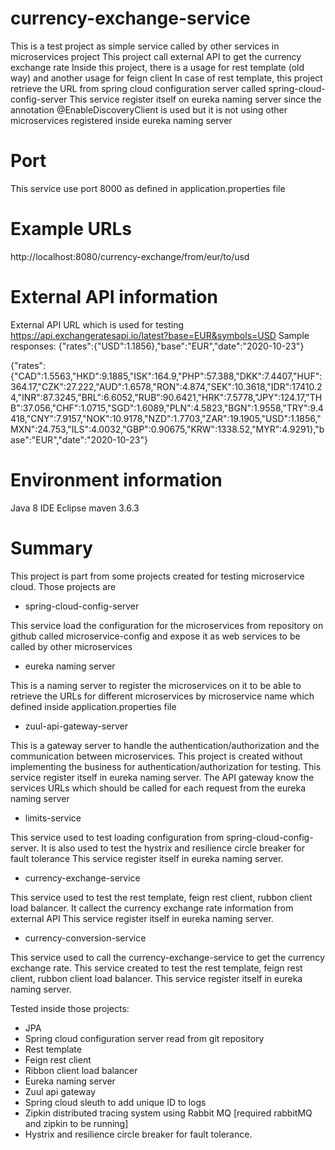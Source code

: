 # currency-exchange-service

This is a test project as simple service called by other services in microservices project
This project call external API to get the currency exchange rate
Inside this project, there is a usage for rest template (old way) and another usage for feign client
In case of rest template, this project retrieve the URL from spring cloud configuration server called spring-cloud-config-server
This service register itself on eureka naming server since the annotation @EnableDiscoveryClient is used but it is not using other microservices registered inside eureka naming server

# Port
This service use port 8000 as defined in application.properties file

# Example URLs
http://localhost:8080/currency-exchange/from/eur/to/usd

# External API information
External API URL which is used for testing
https://api.exchangeratesapi.io/latest?base=EUR&symbols=USD
Sample responses:
{"rates":{"USD":1.1856},"base":"EUR","date":"2020-10-23"}

{"rates":{"CAD":1.5563,"HKD":9.1885,"ISK":164.9,"PHP":57.388,"DKK":7.4407,"HUF":364.17,"CZK":27.222,"AUD":1.6578,"RON":4.874,"SEK":10.3618,"IDR":17410.24,"INR":87.3245,"BRL":6.6052,"RUB":90.6421,"HRK":7.5778,"JPY":124.17,"THB":37.056,"CHF":1.0715,"SGD":1.6089,"PLN":4.5823,"BGN":1.9558,"TRY":9.4418,"CNY":7.9157,"NOK":10.9178,"NZD":1.7703,"ZAR":19.1905,"USD":1.1856,"MXN":24.753,"ILS":4.0032,"GBP":0.90675,"KRW":1338.52,"MYR":4.9291},"base":"EUR","date":"2020-10-23"}

# Environment information
Java 8
IDE Eclipse
maven 3.6.3

# Summary
This project is part from some projects created for testing microservice cloud. Those projects are
- spring-cloud-config-server

This service load the configuration for the microservices from repository on github called microservice-config and expose it as web services to be called by other microservices

- eureka naming server

This is a naming server to register the microservices on it to be able to
retrieve the URLs for different microservices by microservice name which defined inside application.properties file

- zuul-api-gateway-server

This is a gateway server to handle the authentication/authorization and the communication between microservices.
This project is created without implementing the business for authentication/authorization for testing.
This service register itself in eureka naming server.
The API gateway know the services URLs which should be called for each request from the eureka naming server
 
- limits-service

This service used to test loading configuration from spring-cloud-config-server. It is also used to test the hystrix and resilience circle breaker for fault tolerance
This service register itself in eureka naming server.

- currency-exchange-service

This service used to test the rest template, feign rest client, rubbon client load balancer. It callect the currency exchange rate information from external API
This service register itself in eureka naming server.

- currency-conversion-service

This service used to call the currency-exchange-service to get the currency exchange rate.
This service created to test the rest template, feign rest client, rubbon client load balancer.
This service register itself in eureka naming server.


Tested inside those projects:
- JPA
- Spring cloud configuration server read from git repository
- Rest template
- Feign rest client 
- Ribbon client load balancer
- Eureka naming server
- Zuul api gateway
- Spring cloud sleuth to add unique ID to logs
- Zipkin distributed tracing system using Rabbit MQ [required rabbitMQ and zipkin to be running]
- Hystrix and resilience circle breaker for fault tolerance.


